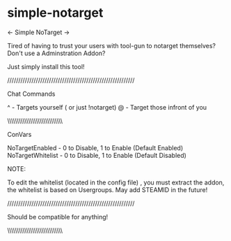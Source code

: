 # simple-notarget

<- Simple NoTarget ->

Tired of having to trust your users with tool-gun to notarget themselves? Don't use a Adminstration Addon?

Just simply install this tool!

//////////////////////////////////////////////////////////

Chat Commands

^ - Targets yourself ( or just !notarget)
@ - Target those infront of you

\\\\\\\\\\\\\\\\\\\\\\\\\\\\\\\\\\\\\\\\\\\\\\\\\\\\\\\\\\

ConVars

NoTargetEnabled - 0 to Disable, 1 to Enable (Default Enabled)
NoTargetWhitelist - 0 to Disable, 1 to Enable (Default Disabled)

NOTE:

To edit the whitelist (located in the config file) , you must extract the addon, the whitelist is based on Usergroups.
May add STEAMID in the future!

//////////////////////////////////////////////////////////

Should be compatible for anything!

\\\\\\\\\\\\\\\\\\\\\\\\\\\\\\\\\\\\\\\\\\\\\\\\\\\\\\\\\\
